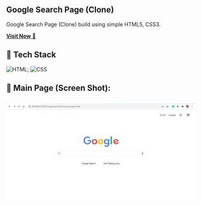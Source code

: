 ## Google Search Page (Clone)
Google Search Page (Clone) build using simple HTML5, CSS3.

<a href="https://nagrajhiremath.github.io/Google-Search-Clone/" target="_blank">**Visit Now** 🚀</a>


## 📌 Tech Stack
![HTML](https://img.shields.io/badge/html5%20-%23E34F26.svg?&style=for-the-badge&logo=html5&logoColor=white);
![CSS](https://img.shields.io/badge/css3%20-%231572B6.svg?&style=for-the-badge&logo=css3&logoColor=white)




## 📌 Main Page (Screen Shot):
![mockup720](https://github.com/nagrajHiremath/Google-Search-Clone/blob/main/sc.png)
---




